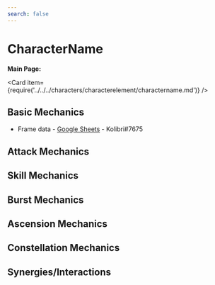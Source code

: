 ```yaml
---
search: false
---
```


# CharacterName

**Main Page:**

<Card item={require('../../../characters/characterelement/charactername.md')} />

## Basic Mechanics

* Frame data - [Google Sheets]() - Kolibri\#7675

## Attack Mechanics

## Skill Mechanics

## Burst Mechanics

## Ascension Mechanics

## Constellation Mechanics

## Synergies/Interactions
